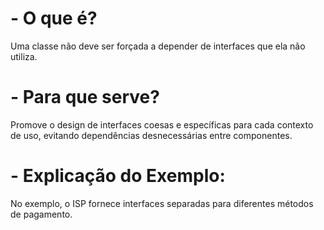 # - O que é?
Uma classe não deve ser forçada a depender de interfaces que ela não utiliza.

# - Para que serve?
Promove o design de interfaces coesas e específicas para cada contexto de uso, evitando dependências desnecessárias entre componentes.

# - Explicação do Exemplo:
No exemplo, o ISP fornece interfaces separadas para diferentes métodos de pagamento.